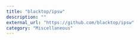 ```yaml
---
title: "blacktop/ipsw"
description: ""
external_url: "https://github.com/blacktop/ipsw"
category: "Miscellaneous"
---
```


